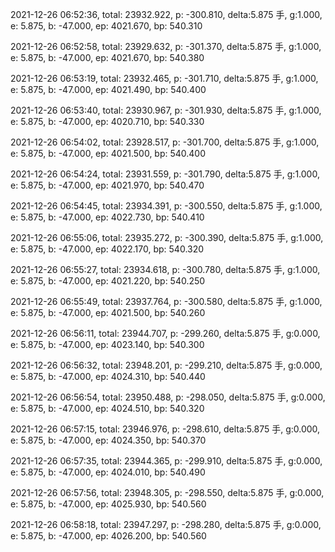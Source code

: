 2021-12-26 06:52:36, total: 23932.922, p: -300.810, delta:5.875 手, g:1.000, e: 5.875, b: -47.000, ep: 4021.670, bp: 540.310

2021-12-26 06:52:58, total: 23929.632, p: -301.370, delta:5.875 手, g:1.000, e: 5.875, b: -47.000, ep: 4021.670, bp: 540.380

2021-12-26 06:53:19, total: 23932.465, p: -301.710, delta:5.875 手, g:1.000, e: 5.875, b: -47.000, ep: 4021.490, bp: 540.400

2021-12-26 06:53:40, total: 23930.967, p: -301.930, delta:5.875 手, g:1.000, e: 5.875, b: -47.000, ep: 4020.710, bp: 540.330

2021-12-26 06:54:02, total: 23928.517, p: -301.700, delta:5.875 手, g:1.000, e: 5.875, b: -47.000, ep: 4021.500, bp: 540.400

2021-12-26 06:54:24, total: 23931.559, p: -301.790, delta:5.875 手, g:1.000, e: 5.875, b: -47.000, ep: 4021.970, bp: 540.470

2021-12-26 06:54:45, total: 23934.391, p: -300.550, delta:5.875 手, g:1.000, e: 5.875, b: -47.000, ep: 4022.730, bp: 540.410

2021-12-26 06:55:06, total: 23935.272, p: -300.390, delta:5.875 手, g:1.000, e: 5.875, b: -47.000, ep: 4022.170, bp: 540.320

2021-12-26 06:55:27, total: 23934.618, p: -300.780, delta:5.875 手, g:1.000, e: 5.875, b: -47.000, ep: 4021.220, bp: 540.250

2021-12-26 06:55:49, total: 23937.764, p: -300.580, delta:5.875 手, g:1.000, e: 5.875, b: -47.000, ep: 4021.500, bp: 540.260

2021-12-26 06:56:11, total: 23944.707, p: -299.260, delta:5.875 手, g:0.000, e: 5.875, b: -47.000, ep: 4023.140, bp: 540.300

2021-12-26 06:56:32, total: 23948.201, p: -299.210, delta:5.875 手, g:0.000, e: 5.875, b: -47.000, ep: 4024.310, bp: 540.440

2021-12-26 06:56:54, total: 23950.488, p: -298.050, delta:5.875 手, g:0.000, e: 5.875, b: -47.000, ep: 4024.510, bp: 540.320

2021-12-26 06:57:15, total: 23946.976, p: -298.610, delta:5.875 手, g:0.000, e: 5.875, b: -47.000, ep: 4024.350, bp: 540.370

2021-12-26 06:57:35, total: 23944.365, p: -299.910, delta:5.875 手, g:0.000, e: 5.875, b: -47.000, ep: 4024.010, bp: 540.490

2021-12-26 06:57:56, total: 23948.305, p: -298.550, delta:5.875 手, g:0.000, e: 5.875, b: -47.000, ep: 4025.930, bp: 540.560

2021-12-26 06:58:18, total: 23947.297, p: -298.280, delta:5.875 手, g:0.000, e: 5.875, b: -47.000, ep: 4026.200, bp: 540.560